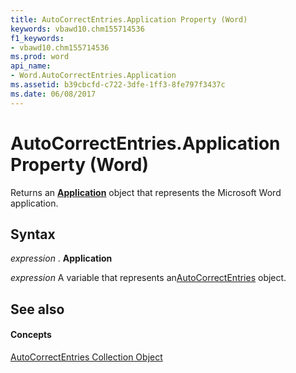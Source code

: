 ```yaml
---
title: AutoCorrectEntries.Application Property (Word)
keywords: vbawd10.chm155714536
f1_keywords:
- vbawd10.chm155714536
ms.prod: word
api_name:
- Word.AutoCorrectEntries.Application
ms.assetid: b39cbcfd-c722-3dfe-1ff3-8fe797f3437c
ms.date: 06/08/2017
---
```



# AutoCorrectEntries.Application Property (Word)

Returns an  **[Application](Word.Application.md)** object that represents the Microsoft Word application.


## Syntax

 _expression_ . **Application**

 _expression_ A variable that represents an[AutoCorrectEntries](Word.autocorrectentries.md) object.


## See also


#### Concepts


[AutoCorrectEntries Collection Object](Word.autocorrectentries.md)

